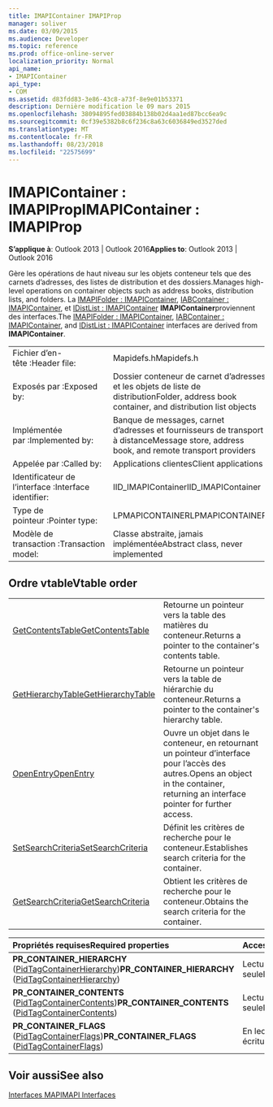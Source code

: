 ```yaml
---
title: IMAPIContainer IMAPIProp
manager: soliver
ms.date: 03/09/2015
ms.audience: Developer
ms.topic: reference
ms.prod: office-online-server
localization_priority: Normal
api_name:
- IMAPIContainer
api_type:
- COM
ms.assetid: d83fdd83-3e86-43c8-a73f-8e9e01b53371
description: Dernière modification le 09 mars 2015
ms.openlocfilehash: 38094895fed03884b138b02d4aa1ed87bcc6ea9c
ms.sourcegitcommit: 0cf39e5382b8c6f236c8a63c6036849ed3527ded
ms.translationtype: MT
ms.contentlocale: fr-FR
ms.lasthandoff: 08/23/2018
ms.locfileid: "22575699"
---
```

# <a name="imapicontainer--imapiprop"></a><span data-ttu-id="4b590-103">IMAPIContainer : IMAPIProp</span><span class="sxs-lookup"><span data-stu-id="4b590-103">IMAPIContainer : IMAPIProp</span></span>

  
  
<span data-ttu-id="4b590-104">**S’applique à**: Outlook 2013 | Outlook 2016</span><span class="sxs-lookup"><span data-stu-id="4b590-104">**Applies to**: Outlook 2013 | Outlook 2016</span></span> 
  
<span data-ttu-id="4b590-105">Gère les opérations de haut niveau sur les objets conteneur tels que des carnets d’adresses, des listes de distribution et des dossiers.</span><span class="sxs-lookup"><span data-stu-id="4b590-105">Manages high-level operations on container objects such as address books, distribution lists, and folders.</span></span> <span data-ttu-id="4b590-106">La [IMAPIFolder : IMAPIContainer](imapifolderimapicontainer.md), [IABContainer : IMAPIContainer](iabcontainerimapicontainer.md), et [IDistList : IMAPIContainer](idistlistimapicontainer.md) **IMAPIContainer**proviennent des interfaces.</span><span class="sxs-lookup"><span data-stu-id="4b590-106">The [IMAPIFolder : IMAPIContainer](imapifolderimapicontainer.md), [IABContainer : IMAPIContainer](iabcontainerimapicontainer.md), and [IDistList : IMAPIContainer](idistlistimapicontainer.md) interfaces are derived from **IMAPIContainer**.</span></span>
  
|||
|:-----|:-----|
|<span data-ttu-id="4b590-107">Fichier d’en-tête :</span><span class="sxs-lookup"><span data-stu-id="4b590-107">Header file:</span></span>  <br/> |<span data-ttu-id="4b590-108">Mapidefs.h</span><span class="sxs-lookup"><span data-stu-id="4b590-108">Mapidefs.h</span></span>  <br/> |
|<span data-ttu-id="4b590-109">Exposés par :</span><span class="sxs-lookup"><span data-stu-id="4b590-109">Exposed by:</span></span>  <br/> |<span data-ttu-id="4b590-110">Dossier conteneur de carnet d’adresses et les objets de liste de distribution</span><span class="sxs-lookup"><span data-stu-id="4b590-110">Folder, address book container, and distribution list objects</span></span>  <br/> |
|<span data-ttu-id="4b590-111">Implémentée par :</span><span class="sxs-lookup"><span data-stu-id="4b590-111">Implemented by:</span></span>  <br/> |<span data-ttu-id="4b590-112">Banque de messages, carnet d’adresses et fournisseurs de transport à distance</span><span class="sxs-lookup"><span data-stu-id="4b590-112">Message store, address book, and remote transport providers</span></span>  <br/> |
|<span data-ttu-id="4b590-113">Appelée par :</span><span class="sxs-lookup"><span data-stu-id="4b590-113">Called by:</span></span>  <br/> |<span data-ttu-id="4b590-114">Applications clientes</span><span class="sxs-lookup"><span data-stu-id="4b590-114">Client applications</span></span>  <br/> |
|<span data-ttu-id="4b590-115">Identificateur de l’interface :</span><span class="sxs-lookup"><span data-stu-id="4b590-115">Interface identifier:</span></span>  <br/> |<span data-ttu-id="4b590-116">IID_IMAPIContainer</span><span class="sxs-lookup"><span data-stu-id="4b590-116">IID_IMAPIContainer</span></span>  <br/> |
|<span data-ttu-id="4b590-117">Type de pointeur :</span><span class="sxs-lookup"><span data-stu-id="4b590-117">Pointer type:</span></span>  <br/> |<span data-ttu-id="4b590-118">LPMAPICONTAINER</span><span class="sxs-lookup"><span data-stu-id="4b590-118">LPMAPICONTAINER</span></span>  <br/> |
|<span data-ttu-id="4b590-119">Modèle de transaction :</span><span class="sxs-lookup"><span data-stu-id="4b590-119">Transaction model:</span></span>  <br/> |<span data-ttu-id="4b590-120">Classe abstraite, jamais implémentée</span><span class="sxs-lookup"><span data-stu-id="4b590-120">Abstract class, never implemented</span></span>  <br/> |
   
## <a name="vtable-order"></a><span data-ttu-id="4b590-121">Ordre vtable</span><span class="sxs-lookup"><span data-stu-id="4b590-121">Vtable order</span></span>

|||
|:-----|:-----|
|[<span data-ttu-id="4b590-122">GetContentsTable</span><span class="sxs-lookup"><span data-stu-id="4b590-122">GetContentsTable</span></span>](imapicontainer-getcontentstable.md) <br/> |<span data-ttu-id="4b590-123">Retourne un pointeur vers la table des matières du conteneur.</span><span class="sxs-lookup"><span data-stu-id="4b590-123">Returns a pointer to the container's contents table.</span></span>  <br/> |
|[<span data-ttu-id="4b590-124">GetHierarchyTable</span><span class="sxs-lookup"><span data-stu-id="4b590-124">GetHierarchyTable</span></span>](imapicontainer-gethierarchytable.md) <br/> |<span data-ttu-id="4b590-125">Retourne un pointeur vers la table de hiérarchie du conteneur.</span><span class="sxs-lookup"><span data-stu-id="4b590-125">Returns a pointer to the container's hierarchy table.</span></span>  <br/> |
|[<span data-ttu-id="4b590-126">OpenEntry</span><span class="sxs-lookup"><span data-stu-id="4b590-126">OpenEntry</span></span>](imapicontainer-openentry.md) <br/> |<span data-ttu-id="4b590-127">Ouvre un objet dans le conteneur, en retournant un pointeur d’interface pour l’accès des autres.</span><span class="sxs-lookup"><span data-stu-id="4b590-127">Opens an object in the container, returning an interface pointer for further access.</span></span>  <br/> |
|[<span data-ttu-id="4b590-128">SetSearchCriteria</span><span class="sxs-lookup"><span data-stu-id="4b590-128">SetSearchCriteria</span></span>](imapicontainer-setsearchcriteria.md) <br/> |<span data-ttu-id="4b590-129">Définit les critères de recherche pour le conteneur.</span><span class="sxs-lookup"><span data-stu-id="4b590-129">Establishes search criteria for the container.</span></span>  <br/> |
|[<span data-ttu-id="4b590-130">GetSearchCriteria</span><span class="sxs-lookup"><span data-stu-id="4b590-130">GetSearchCriteria</span></span>](imapicontainer-getsearchcriteria.md) <br/> |<span data-ttu-id="4b590-131">Obtient les critères de recherche pour le conteneur.</span><span class="sxs-lookup"><span data-stu-id="4b590-131">Obtains the search criteria for the container.</span></span>  <br/> |
   
|<span data-ttu-id="4b590-132">**Propriétés requises**</span><span class="sxs-lookup"><span data-stu-id="4b590-132">**Required properties**</span></span>|<span data-ttu-id="4b590-133">**Access**</span><span class="sxs-lookup"><span data-stu-id="4b590-133">**Access**</span></span>|
|:-----|:-----|
|<span data-ttu-id="4b590-134">**PR_CONTAINER_HIERARCHY** ([PidTagContainerHierarchy](pidtagcontainerhierarchy-canonical-property.md))</span><span class="sxs-lookup"><span data-stu-id="4b590-134">**PR_CONTAINER_HIERARCHY** ([PidTagContainerHierarchy](pidtagcontainerhierarchy-canonical-property.md))</span></span>  <br/> |<span data-ttu-id="4b590-135">Lecture seule</span><span class="sxs-lookup"><span data-stu-id="4b590-135">Read-only</span></span>  <br/> |
|<span data-ttu-id="4b590-136">**PR_CONTAINER_CONTENTS** ([PidTagContainerContents](pidtagcontainercontents-canonical-property.md))</span><span class="sxs-lookup"><span data-stu-id="4b590-136">**PR_CONTAINER_CONTENTS** ([PidTagContainerContents](pidtagcontainercontents-canonical-property.md))</span></span>  <br/> |<span data-ttu-id="4b590-137">Lecture seule</span><span class="sxs-lookup"><span data-stu-id="4b590-137">Read-only</span></span>  <br/> |
|<span data-ttu-id="4b590-138">**PR_CONTAINER_FLAGS** ([PidTagContainerFlags](pidtagcontainerflags-canonical-property.md))</span><span class="sxs-lookup"><span data-stu-id="4b590-138">**PR_CONTAINER_FLAGS** ([PidTagContainerFlags](pidtagcontainerflags-canonical-property.md))</span></span>  <br/> |<span data-ttu-id="4b590-139">En lecture-écriture.</span><span class="sxs-lookup"><span data-stu-id="4b590-139">Read/write</span></span>  <br/> |
   
## <a name="see-also"></a><span data-ttu-id="4b590-140">Voir aussi</span><span class="sxs-lookup"><span data-stu-id="4b590-140">See also</span></span>



[<span data-ttu-id="4b590-141">Interfaces MAPI</span><span class="sxs-lookup"><span data-stu-id="4b590-141">MAPI Interfaces</span></span>](mapi-interfaces.md)

